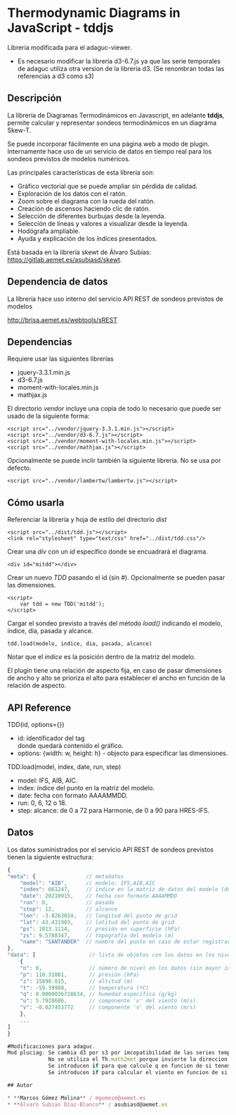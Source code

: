 # Thermodynamic Diagrams in JavaScript - tddjs

Libreria modificada para el adaguc-viewer.
* Es necesario modificar la libreria d3-6.7.js ya que las serie temporales de adaguc utiliza otra version de la libreria d3.
  (Se renombran todas las referencias a d3 como s3)
 

## Descripción

La librería de Diagramas Termodinámicos en Javascript, en adelante **tddjs**, permite
calcular y representar sondeos termodinámicos en un diagráma Skew-T.

Se puede incorporar fácilmente en una página web a modo de plugin.
Internamente hace uso de un servicio de datos en tiempo real para los sondeos previstos de modelos numéricos.

Las principales características de esta librería son:
* Gráfico vectorial que se puede ampliar sin pérdida de calidad.
* Exploración de los datos con el ratón.
* Zoom sobre el diagrama con la rueda del ratón.
* Creación de ascensos haciendo clic de ratón.
* Selección de diferentes burbujas desde la leyenda.
* Selección de líneas y valores a visualizar desde la leyenda.
* Hodógrafa ampliable.
* Ayuda y explicación de los índices presentados.

Está basada en la librería skewt de Álvaro Subías: https://gitlab.aemet.es/asubiasd/skewt.


## Dependencia de datos 

La librería hace uso interno del servicio API REST de sondeos previstos de modelos

http://brisa.aemet.es/webtools/sREST


## Dependencias

Requiere usar las siguientes librerías

* jquery-3.3.1.min.js
* d3-6.7.js
* moment-with-locales.min.js
* mathjax.js

El directorio *vendor* incluye una copia de todo lo necesario que puede ser usado de la siguiente forma:

```
<script src="../vendor/jquery-3.3.1.min.js"></script>
<script src="../vendor/d3-6.7.js"></script>
<script src="../vendor/moment-with-locales.min.js"></script>
<script src="../vendor/mathjax.js"></script>
```

Opcionalmente se puede inclir también la siguiente librería. No se usa por defecto.

```
<script src="../vendor/lambertw/lambertw.js"></script>
```

## Cómo usarla

Referenciar la librería y hoja de estilo del directorio *dist*

```
<script src="../dist/tdd.js"></script>
<link rel="stylesheet" type="text/css" href="../dist/tdd.css"/>
```

Crear una *div* con un *id* específico donde se encuadrará el diagrama. 

```
<div id="mitdd"></div>
```

Crear un nuevo *TDD* pasando el id (sin #). Opcionalmente se pueden pasar las dimensiones.

```
<script>
    var tdd = new TDD('mitdd');
</script>
```

Cargar el sondeo previsto a través del método *load()* indicando el modelo, índice, día, pasada y alcance.

```
tdd.load(modelo, indice, dia, pasada, alcance)
```

Notar que el *índice* es la posición dentro de la matriz del modelo.

El plugin tiene una relación de aspecto fija, en caso de pasar dimensiones de ancho y alto 
se prioriza el alto para establecer el ancho en función de la relación de aspecto.


## API Reference


TDD(id, options={})

* id: identificador del tag <div> donde quedará contenido el gráfico.
* options: {width: w, height: h} - objecto para especificar las dimensiones.


TDD.load(model, index, date, run, step)

* model: IFS, AIB, AIC.
* index: índice del punto en la matriz del modelo.
* date: fecha con formato AAAAMMDD.
* run: 0, 6, 12 o 18.
* step: alcance: de 0 a 72 para Harmonie, de 0 a 90 para HRES-IFS.


## Datos

Los datos suministrados por el servicio API REST de sondeos previstos tienen la siguiente estructura:


```javascript
{
"meta": {                // metadatos
    "model": "AIB",      // modelo: IFS,AIB,AIC
    "index": 661247,     // índice en la matriz de datos del modelo (desde 0 a Ni*Nj)
    "date": 20210915,    // fecha con formato AAAAMMDD 
    "run": 0,            // pasada
    "step": 12,          // alcance 
    "lon": -3.8263014,   // longitud del punto de grid 
    "lat": 43.431903,    // latitud del punto de grid 
    "ps": 1013.1114,     // presión en superficie (hPa)
    "zs": 9.5788347,     // topografía del modelo (m) 
    "name": "SANTANDER"  // nombre del punto en caso de estar registrado
},
"data": [                 // lista de objetos con los datos en los niveles del modelo 
    {
    "n": 0,               // número de nivel en los datos (sin mayor importancia)   
    "p": 110.31801,       // presión (hPa)
    "z": 15898.015,       // altitud (m)
    "t": -59.39908,       // temperatura (ºC)
    "q": 0.0000036728634, // humedad específica (g/kg) 
    "u": 5.7928686,       // componente 'u' del viento (m/s) 
    "v": -0.027453772     // componente 'v' del viento (m/s) 
    },
    ...
]
}

#Modificaciones para adaguc.
Mod pluciag: Se cambia d3 por s3 por imcopatibilidad de las series temporales de adaguc que utilizan otra version del la libreria d3
             No se utiliza el Th.math2met porque invierte la direccion del viento en adaguc
             Se introducen if para que calcule q en funcion de si tenemos rh o td
             Se introducen if para calcular el viento en funcion de si tenemos u,v o wD,wS

## Autor

* **Marcos Gómez Molina** / mgomezm@aemet.es
* **Álvaro Subias Díaz-Blanco** / asubiasd@aemet.es






